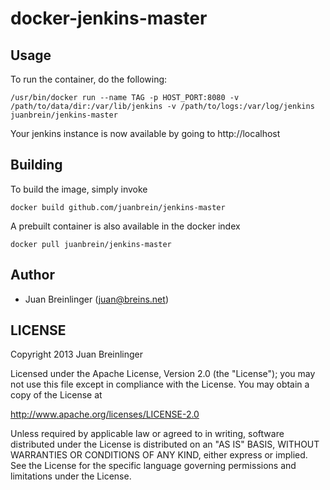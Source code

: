 docker-jenkins-master
=====================

## Usage

To run the container, do the following:

    /usr/bin/docker run --name TAG -p HOST_PORT:8080 -v /path/to/data/dir:/var/lib/jenkins -v /path/to/logs:/var/log/jenkins juanbrein/jenkins-master

Your jenkins instance is now available by going to http://localhost

## Building

To build the image, simply invoke

    docker build github.com/juanbrein/jenkins-master

A prebuilt container is also available in the docker index

    docker pull juanbrein/jenkins-master

## Author

  * Juan Breinlinger (<juan@breins.net>)

## LICENSE

Copyright 2013 Juan Breinlinger

Licensed under the Apache License, Version 2.0 (the "License");
you may not use this file except in compliance with the License.
You may obtain a copy of the License at

  http://www.apache.org/licenses/LICENSE-2.0

Unless required by applicable law or agreed to in writing, software
distributed under the License is distributed on an "AS IS" BASIS,
WITHOUT WARRANTIES OR CONDITIONS OF ANY KIND, either express or implied.
See the License for the specific language governing permissions and
limitations under the License.
